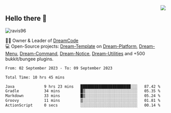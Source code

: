 <img align='right' src="https://github-readme-stats.vercel.app/api?username=Ravis96&show_icons=true">

## Hello there 👋
<p align="left"> <img src="https://komarev.com/ghpvc/?username=ravis96&label=Profile%20views&color=0e75b6&style=flat" alt="ravis96" /> </p>

👨‍💻 Owner & Leader of [DreamCode](https://github.com/DreamPoland) <br>
💻 Open-Source projects: [Dream-Template](https://github.com/DreamPoland/dream-template) on [Dream-Platform](https://github.com/DreamPoland/dream-platform), [Dream-Menu](https://github.com/DreamPoland/dream-menu), [Dream-Command](https://github.com/DreamPoland/dream-command), [Dream-Notice](https://github.com/DreamPoland/dream-notice), [Dream-Utilities](https://github.com/DreamPoland/dream-utilities) and +500 bukkit/bungee plugins.

<!--START_SECTION:waka-->

```txt
From: 02 September 2023 - To: 09 September 2023

Total Time: 10 hrs 45 mins

Java             9 hrs 23 mins   ██████████████████████░░░   87.42 %
Gradle           34 mins         █▒░░░░░░░░░░░░░░░░░░░░░░░   05.35 %
Markdown         33 mins         █▒░░░░░░░░░░░░░░░░░░░░░░░   05.24 %
Groovy           11 mins         ▒░░░░░░░░░░░░░░░░░░░░░░░░   01.81 %
ActionScript     0 secs          ░░░░░░░░░░░░░░░░░░░░░░░░░   00.14 %
```

<!--END_SECTION:waka-->
